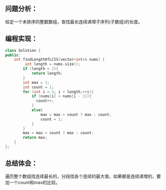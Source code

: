 ## 问题分析：
给定一个未排序的整数数组，查找最长连续递增子序列(子数组)的长度。
## 编程实现：
```c++
class Solution {
public:
    int findLengthOfLCIS(vector<int>& nums) {
         int length = nums.size();
        if (length < 2){
            return length;
        }
        int max = 1;
        int count = 1;
        for (int i = 1; i < length;++i){
            if (nums[i] > nums[i - 1]){
              count++;
            }
            else{
                max = max > count ? max : count;
                count = 1;
            }
        }
        max = max > count ? max : count;
        return max; 
    }
};
```
## 总结体会：
遍历整个数组找连续最长的，分段找各个连续的最大值，如果都是连续递增的，要加一个count和max的比较。